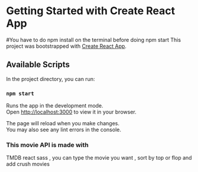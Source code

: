 # Getting Started with Create React App
#You have to do npm install on the terminal before doing npm start
This project was bootstrapped with [Create React App](https://github.com/facebook/create-react-app).

## Available Scripts

In the project directory, you can run:

### `npm start`

Runs the app in the development mode.\
Open [http://localhost:3000](http://localhost:3000) to view it in your browser.

The page will reload when you make changes.\
You may also see any lint errors in the console.

### This movie API is made with
TMDB react sass , you can type the movie you want , sort by top or flop and add crush movies

